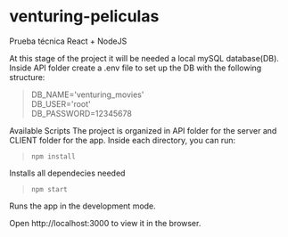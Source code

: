 # venturing-peliculas
Prueba técnica React + NodeJS

At this stage of the project it will be needed a local mySQL database(DB). Inside API folder create a .env file to set up the DB with the following structure:

> DB_NAME='venturing_movies'\
> DB_USER='root'\
> DB_PASSWORD=12345678

Available Scripts
The project is organized in API folder for the server and CLIENT folder for the app.
Inside each directory, you can run:

> `npm install`

Installs all dependecies needed

> `npm start`

Runs the app in the development mode.

Open http://localhost:3000 to view it in the browser.
